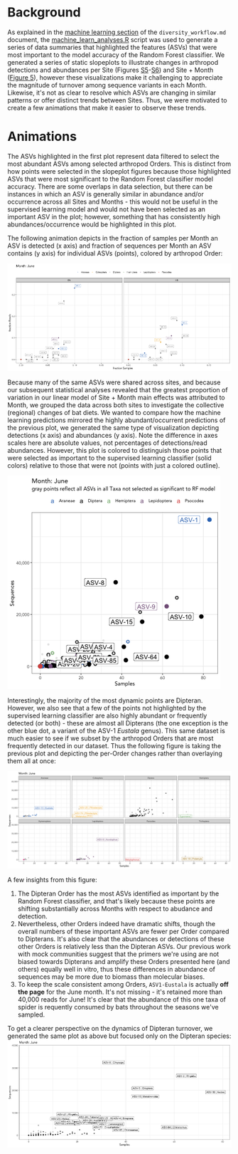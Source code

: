 # Background
As explained in the [machine learning section](https://github.com/devonorourke/mysosoup/blob/master/docs/diversity_workflow.md#machine-learning) of the `diversity_workflow.md` document, the [machine_learn_analyses.R](https://github.com/devonorourke/mysosoup/blob/master/scripts/r_scripts/machine_learn_analyses.R) script was used to generate a series of data summaries that highlighted the features (ASVs) that were most important to the model accuracy of the Random Forest classifier. We generated a series of static slopeplots to illustrate changes in arthropod detections and abundances per Site (Figures [S5](https://github.com/devonorourke/mysosoup/blob/master/figures/slopeplot_occur_rfydat_byMonth.png)-[S6](https://github.com/devonorourke/mysosoup/blob/master/figures/slopeplot_abund_rfydat_byMonth.png)) and Site + Month ([Figure 5](https://github.com/devonorourke/mysosoup/blob/master/figures/slopeplot_allDat_bySiteMonth.png)), however these visualizations make it challenging to appreciate the magnitude of turnover among sequence variants in each Month. Likewise, it's not as clear to resolve which ASVs are changing in similar patterns or offer distinct trends between Sites. Thus, we were motivated to create a few animations that make it easier to observe these trends.

# Animations
The ASVs highlighted in the first plot represent data filtered to select the most abundant ASVs among selected arthropod Orders. This is distinct from how points were selected in the slopeplot figures because those highlighted ASVs that were most significant to the Random Forest classifier model accuracy. There are some overlaps in data selection, but there can be instances in which an ASV is generally similar in abundance and/or occurrence across all Sites and Months - this would not be useful in the supervised learning model and would not have been selected as an important ASV in the plot; however, something that has consistently high abundances/occurrence would be highlighted in this plot.

The following animation depicts in the fraction of samples per Month an ASV is detected (x axis) and fraction of sequences per Month an ASV contains (y axis) for individual ASVs (points), colored by arthropod Order:

![perSiteMonth_ASVchanges_MLonly](https://github.com/devonorourke/mysosoup/blob/master/figures/gifs/sitemonth_ASVs.gif)

Because many of the same ASVs were shared across sites, and because our subsequent statistical analyses revealed that the greatest proportion of variation in our linear model of Site + Month main effects was attributed to Month, we grouped the data across both sites to investigate the collective (regional) changes of bat diets. We wanted to compare how the machine learning predictions mirrored the highly abundant/occurrent predictions of the previous plot, we generated the same type of visualization depicting detections (x axis) and abundances (y axis). Note the difference in axes scales here are absolute values, not percentages of detections/read abundances. However, this plot is colored to distinguish those points that were selected as important to the supervised learning classifier (solid colors) relative to those that were not (points with just a colored outline).

![perMonth_ASVchanges_allDat](https://github.com/devonorourke/mysosoup/blob/master/figures/gifs/alldat_selectOrders_onepane.gif)

Interestingly, the majority of the most dynamic points are Dipteran. However, we also see that a few of the points not highlighted by the supervised learning classifier are also highly abundant or frequently detected (or both) - these are almost all Dipterans (the one exception is the other blue dot, a variant of the ASV-1 _Eustala_ genus). This same dataset is much easier to see if we subset by the arthropod Orders that are most frequently detected in our dataset. Thus the following figure is taking the previous plot and depicting the per-Order changes rather than overlaying them all at once:

![perMonth_ASVchanges_perOrder](https://github.com/devonorourke/mysosoup/blob/master/figures/gifs/alldat_selectOrders_byOrder.gif)

A few insights from this figure:
1. The Dipteran Order has the most ASVs identified as important by the Random Forest classifier, and that's likely because these points are shifting substantially across Months with respect to abudance and detection.
2. Nevertheless, other Orders indeed have dramatic shifts, though the overall numbers of these important ASVs are fewer per Order compared to Dipterans. It's also clear that the abundances or detections of these other Orders is relatively less than the Dipteran ASVs. Our previous work with mock communities suggest that the primers we're using are not biased towards Dipterans and amplify these Orders presented here (and others) equally well in vitro, thus these differences in abundance of sequences may be more due to biomass than molecular biases.
3. To keep the scale consistent among Orders, `ASV1-Eustala` is actually **off the page** for the June month. It's not missing - it's retained more than 40,000 reads for June! It's clear that the abundance of this one taxa of spider is requently consumed by bats throughout the seasons we've sampled.   

To get a clearer perspective on the dynamics of Dipteran turnover, we generated the same plot as above but focused only on the Dipteran species:
![perMonth_ASVchanges_DipteranOnly](https://github.com/devonorourke/mysosoup/blob/master/figures/gifs/dipteran_only.gif)

